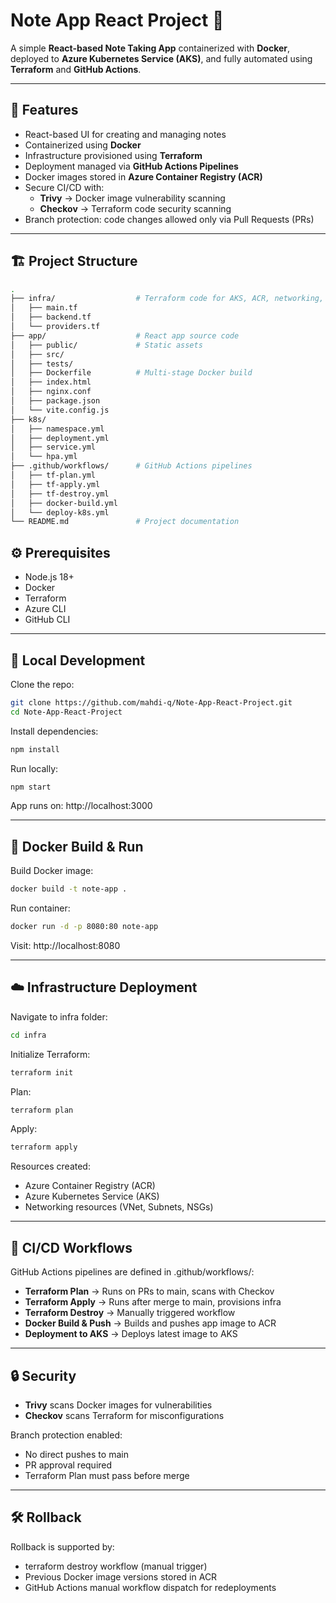 # Note App React Project 🚀

A simple **React-based Note Taking App** containerized with **Docker**, deployed to **Azure Kubernetes Service (AKS)**, and fully automated using **Terraform** and **GitHub Actions**.

---

## 📌 Features
- React-based UI for creating and managing notes
- Containerized using **Docker**
- Infrastructure provisioned using **Terraform**
- Deployment managed via **GitHub Actions Pipelines**
- Docker images stored in **Azure Container Registry (ACR)**
- Secure CI/CD with:
  - **Trivy** → Docker image vulnerability scanning
  - **Checkov** → Terraform code security scanning
- Branch protection: code changes allowed only via Pull Requests (PRs)

---

## 🏗️ Project Structure
```bash
.
├── infra/                  # Terraform code for AKS, ACR, networking, etc.
│   ├── main.tf
│   ├── backend.tf
│   └── providers.tf
├── app/                    # React app source code
│   ├── public/             # Static assets
│   ├── src/
│   ├── tests/
│   ├── Dockerfile          # Multi-stage Docker build
│   ├── index.html
│   ├── nginx.conf
│   ├── package.json
│   └── vite.config.js
├── k8s/
│   ├── namespace.yml
│   ├── deployment.yml
│   ├── service.yml
│   └── hpa.yml                           
├── .github/workflows/      # GitHub Actions pipelines
│   ├── tf-plan.yml
│   ├── tf-apply.yml
│   ├── tf-destroy.yml
│   ├── docker-build.yml
│   └── deploy-k8s.yml
└── README.md               # Project documentation
```

## ⚙️ Prerequisites
- Node.js 18+
- Docker
- Terraform
- Azure CLI
- GitHub CLI

---

## 🚀 Local Development
Clone the repo:
```bash
git clone https://github.com/mahdi-q/Note-App-React-Project.git
cd Note-App-React-Project
```

Install dependencies:
```bash
npm install
```

Run locally:
```bash
npm start
```

App runs on: http://localhost:3000

---

## 🐳 Docker Build & Run
Build Docker image:
```bash
docker build -t note-app .
```

Run container:
```bash
docker run -d -p 8080:80 note-app
```
Visit: http://localhost:8080

---

## ☁️ Infrastructure Deployment

Navigate to infra folder:
```bash
cd infra
```

Initialize Terraform:
```bash
terraform init
```

Plan:
```bash
terraform plan
```

Apply:
```bash
terraform apply
```

Resources created:
- Azure Container Registry (ACR)
- Azure Kubernetes Service (AKS)
- Networking resources (VNet, Subnets, NSGs)

---

## 🔄 CI/CD Workflows
GitHub Actions pipelines are defined in .github/workflows/:
- **Terraform Plan** → Runs on PRs to main, scans with Checkov
- **Terraform Apply** → Runs after merge to main, provisions infra
- **Terraform Destroy** → Manually triggered workflow
- **Docker Build & Push** → Builds and pushes app image to ACR
- **Deployment to AKS** → Deploys latest image to AKS

---

## 🔒 Security
- **Trivy** scans Docker images for vulnerabilities
- **Checkov** scans Terraform for misconfigurations

Branch protection enabled:
- No direct pushes to main
- PR approval required
- Terraform Plan must pass before merge

---

## 🛠️ Rollback
Rollback is supported by:
- terraform destroy workflow (manual trigger)
- Previous Docker image versions stored in ACR
- GitHub Actions manual workflow dispatch for redeployments
